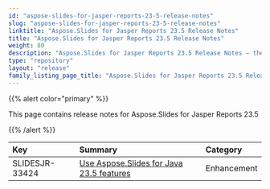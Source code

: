 ```yaml
---
id: "aspose-slides-for-jasper-reports-23-5-release-notes"
slug: "aspose-slides-for-jasper-reports-23-5-release-notes"
linktitle: "Aspose.Slides for Jasper Reports 23.5 Release Notes"
title: "Aspose.Slides for Jasper Reports 23.5 Release Notes"
weight: 80
description: "Aspose.Slides for Jasper Reports 23.5 Release Notes – the latest updates and fixes."
type: "repository"
layout: "release"
family_listing_page_title: "Aspose.Slides for Jasper Reports 23.5 Release Notes"
---
```


{{% alert color="primary" %}} 

This page contains release notes for Aspose.Slides for Jasper Reports 23.5

{{% /alert %}} 

|**Key**|**Summary**|**Category**|
| :- | :- | :- |
|SLIDESJR-33424|[Use Aspose.Slides for Java 23.5 features](/slides/java/release-notes/2023/aspose-slides-for-java-23-5-release-notes/)|Enhancement|